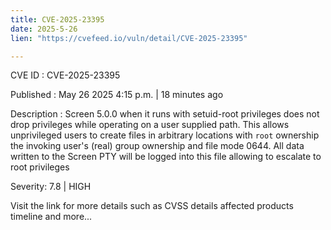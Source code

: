 ```yaml
---
title: CVE-2025-23395
date: 2025-5-26
lien: "https://cvefeed.io/vuln/detail/CVE-2025-23395"

---
```


CVE ID : CVE-2025-23395

Published :  May 26
2025
4:15 p.m. | 18 minutes ago

Description : Screen 5.0.0 when it runs with setuid-root privileges does not drop privileges while operating on a user supplied path. This allows unprivileged users to create files in arbitrary locations with `root` ownership
the invoking user's (real) group ownership and file mode 0644. All data written to the Screen PTY will be logged into this file
allowing to escalate to root privileges

Severity: 7.8 | HIGH

Visit the link for more details
such as CVSS details
affected products
timeline
and more...
